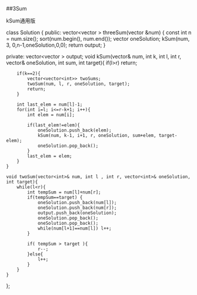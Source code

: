 ##3Sum    

kSum通用版

class Solution {
public:
    vector<vector<int> > threeSum(vector<int> &num) {
        const int n = num.size();
        sort(num.begin(), num.end());
        vector<int> oneSolution;
        kSum(num, 3, 0,n-1,oneSolution,0,0);
        return output;
    }
    
private:
    vector<vector<int> > output;
    void kSum(vector<int>& num, int k, int l, int r, vector<int>& oneSolution, int sum, int target){
        if(l>r) return;
        
        if(k==2){
            vector<vector<int>> twoSums;
            twoSum(num, l, r, oneSolution, target);
            return;
        }
        
        int last_elem = num[l]-1;
        for(int i=l; i<=r-k+1; i++){
            int elem = num[i];
            
            if(last_elem!=elem){
                oneSolution.push_back(elem);
                kSum(num, k-1, i+1, r, oneSolution, sum+elem, target-elem);
                oneSolution.pop_back();
            }
            last_elem = elem;
        }
    }
    
    void twoSum(vector<int>& num, int l , int r, vector<int>& oneSolution, int target){
        while(l<r){
            int tempSum = num[l]+num[r];
            if(tempSum==target) { 
                oneSolution.push_back(num[l]);
                oneSolution.push_back(num[r]);
                output.push_back(oneSolution);
                oneSolution.pop_back();
                oneSolution.pop_back();
                while(num[l+1]==num[l]) l++;
            }
            
            if( tempSum > target ){
                r--;
            }else{
                l++;
            }
        }
    }
};
